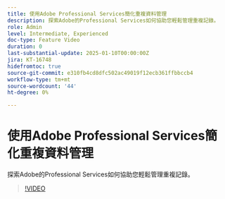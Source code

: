 ```yaml
---
title: 使用Adobe Professional Services簡化重複資料管理
description: 探索Adobe的Professional Services如何協助您輕鬆管理重複記錄。
role: Admin
level: Intermediate, Experienced
doc-type: Feature Video
duration: 0
last-substantial-update: 2025-01-10T00:00:00Z
jira: KT-16748
hidefromtoc: true
source-git-commit: e310fb4cd8dfc502ac49019f12ecb361ffbbccb4
workflow-type: tm+mt
source-wordcount: '44'
ht-degree: 0%

---
```



# 使用Adobe Professional Services簡化重複資料管理

探索Adobe的Professional Services如何協助您輕鬆管理重複記錄。

>[!VIDEO](https://video.tv.adobe.com/v/3429501/?learn=on&enablevpops)
